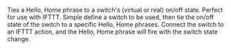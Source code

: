 Ties a Hello, Home phrase to a switch's (virtual or real) on/off state. Perfect for use with IFTTT. Simple define a switch to be used, then tie the on/off state of the switch to a specific Hello, Home phrases. Connect the switch to an IFTTT action, and the Hello, Home phrase will fire with the switch state change.
